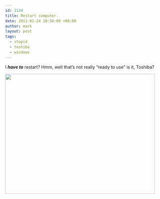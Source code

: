 ```yaml
---
id: 1134
title: Restart computer.
date: 2011-01-24 10:58:09 +00:00
author: mark
layout: post
tags:
  - stupid
  - toshiba
  - windows
---
```

I _**have to**_ restart? Hmm, well that&#8217;s not really &#8220;ready to use&#8221; is it, Toshiba?

<img class="aligncenter size-full wp-image-1135" title="&quot;Your computer is now ready to use. Please restart...&quot;" src="/images/fromwp/2011/01/toshrestart.jpg" alt="" width="483" height="388" srcset="/images/fromwp/2011/01/toshrestart.jpg 483w, /images/fromwp/2011/01/toshrestart-300x240.jpg 300w" sizes="(max-width: 483px) 100vw, 483px" />